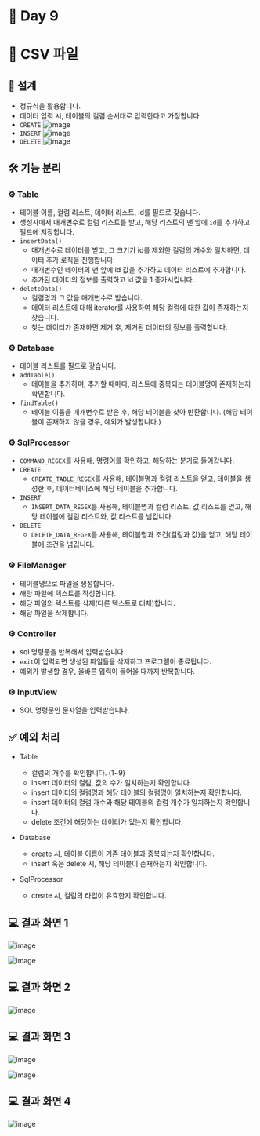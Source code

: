 # 📅 Day 9

# 📁 CSV 파일

## 📝 설계

- 정규식을 활용합니다.
- 데이터 입력 시, 테이블의 컬럼 순서대로 입력한다고 가정합니다.
- `CREATE`
  ![image](https://gist.github.com/assets/126778700/1b911263-d083-41f3-a016-1147d2c9bda5)
- `INSERT`
  ![image](https://gist.github.com/assets/126778700/aa355571-deca-4dc9-9dd7-034cafbccfef)
- `DELETE`
  ![image](https://gist.github.com/assets/126778700/c1b6e01b-23e5-434b-9065-a47dba004745)
## 🛠️ 기능 분리

### ⚙️ Table

- 테이블 이름, 컬럼 리스트, 데이터 리스트, id를 필드로 갖습니다.
- 생성자에서 매개변수로 컬럼 리스트를 받고, 해당 리스트의 맨 앞에 `id`를 추가하고 필드에 저장합니다.
- `insertData()`
  - 매개변수로 데이터를 받고, 그 크기가 id를 제외한 컬럼의 개수와 일치하면, 데이터 추가 로직을 진행합니다.
  - 매개변수인 데이터의 맨 앞에 id 값을 추가하고 데이터 리스트에 추가합니다.
  - 추가된 데이터의 정보를 출력하고 id 값을 1 증가시킵니다.
- `deleteData()`
  - 컬럼명과 그 값을 매개변수로 받습니다.
  - 데이터 리스트에 대해 iterator를 사용하여 해당 컬럼에 대한 값이 존재하는지 찾습니다.
  - 찾는 데이터가 존재하면 제거 후, 제거된 데이터의 정보를 출력합니다.

### ⚙️ Database

- 테이블 리스트를 필드로 갖습니다.
- `addTable()`
  - 테이블을 추가하며, 추가할 때마다, 리스트에 중복되는 테이블명이 존재하는지 확인합니다.
- `findTable()`
  - 테이블 이름을 매개변수로 받은 후, 해당 테이블을 찾아 반환합니다. (해당 테이블이 존재하지 않을 경우, 예외가 발생합니다.)

### ⚙️ SqlProcessor

- `COMMAND_REGEX`를 사용해, 명령어를 확인하고, 해당하는 분기로 들어갑니다.
- `CREATE`
  - `CREATE_TABLE_REGEX`를 사용해, 테이블명과 컬럼 리스트을 얻고, 테이블을 생성한 후, 데이터베이스에 해당 테이블을 추가합니다.
- `INSERT`
  - `INSERT_DATA_REGEX`를 사용해, 테이블명과 컬럼 리스트, 값 리스트를 얻고, 해당 테이블에 컬럼 리스트와, 값 리스트를 넘깁니다.
- `DELETE`
  - `DELETE_DATA_REGEX`를 사용해, 테이블명과 조건(컬럼과 값)을 얻고, 해당 테이블에 조건을 넘깁니다.

### ⚙️ FileManager

- 테이블명으로 파일을 생성합니다.
- 해당 파일에 텍스트를 작성합니다.
- 해당 파일의 텍스트를 삭제(다른 텍스트로 대체)합니다.
- 해당 파일을 삭제합니다.

### ⚙️ Controller

- sql 명령문을 반복해서 입력받습니다.
- `exit`이 입력되면 생성된 파일들을 삭제하고 프로그램이 종료됩니다.
- 예외가 발생할 경우, 올바른 입력이 들어올 때까지 반복합니다.

### ⚙️ InputView

- SQL 명령문인 문자열을 입력받습니다.

## ✅ 예외 처리

- Table
  - 컬럼의 개수를 확인합니다. (1~9)
  - insert 데이터의 컬럼, 값의 수가 일치하는지 확인합니다.
  - insert 데이터의 컬럼명과 해당 테이블의 컬럼명이 일치하는지 확인합니다.
  - insert 데이터의 컬럼 개수와 해당 테이블의 컬럼 개수가 일치하는지 확인합니다.
  - delete 조건에 해당하는 데이터가 있는지 확인합니다.

- Database
  - create 시, 테이블 이름이 기존 테이블과 중복되는지 확인합니다.
  - insert 혹은 delete 시, 해당 테이블이 존재하는지 확인합니다.

- SqlProcessor
  - create 시, 컬럼의 타입이 유효한지 확인합니다.

## 💻 결과 화면 1

![image](https://gist.github.com/assets/126778700/d131e30b-19c0-4d53-8702-95e5bf748e2c)

![image](https://gist.github.com/assets/126778700/02f50957-a41c-4bb2-b452-f1850d8e1d6d)

## 💻 결과 화면 2

![image](https://gist.github.com/assets/126778700/3b09e659-8245-49c7-97d4-42df9d130d7f)

## 💻 결과 화면 3

![image](https://gist.github.com/assets/126778700/00048edc-f14f-4766-9778-ab69e30772e5)

![image](https://gist.github.com/assets/126778700/ef4b10e3-5836-4cdf-985a-6a324b22e80d)

## 💻 결과 화면 4

![image](https://gist.github.com/assets/126778700/551d90c8-2ff2-4c50-888d-eabca86759e4)